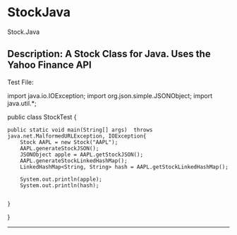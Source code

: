# StockJava
Stock.Java 

Description: A Stock Class for Java. Uses the Yahoo Finance API
--------------------------------------------------------------------------------
Test File:

import java.io.IOException;
import org.json.simple.JSONObject;
import java.util.*;


public class StockTest {

	public static void main(String[] args)  throws java.net.MalformedURLException, IOException{
		Stock AAPL = new Stock("AAPL");
		AAPL.generateStockJSON();
		JSONObject apple = AAPL.getStockJSON();
		AAPL.generateStockLinkedHashMap();
		LinkedHashMap<String, String> hash = AAPL.getStockLinkedHashMap();
		
		System.out.println(apple);
		System.out.println(hash);
		

	}

}

-----------------------------------------
